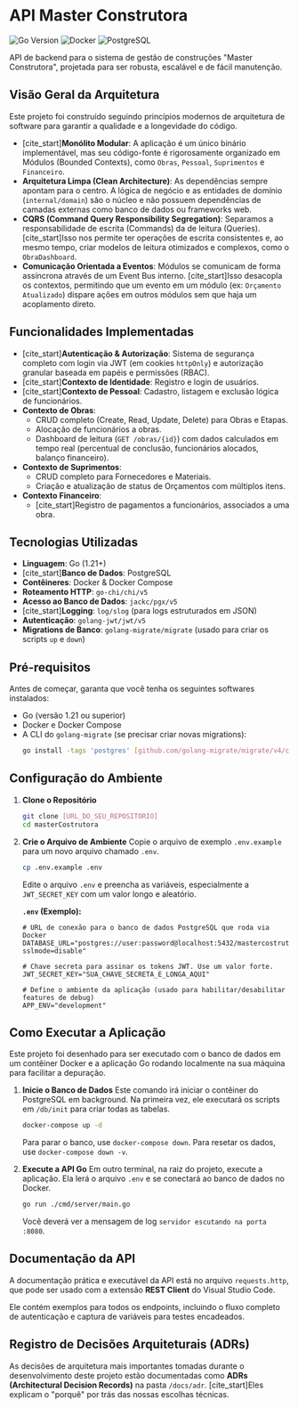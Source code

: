 # API Master Construtora

![Go Version](https://img.shields.io/badge/go-1.21%2B-blue.svg) ![Docker](https://img.shields.io/badge/docker-%230db7ed.svg?style=for-the-badge&logo=docker&logoColor=white) ![PostgreSQL](https://img.shields.io/badge/postgresql-%23316192.svg?style=for-the-badge&logo=postgresql&logoColor=white)

API de backend para o sistema de gestão de construções "Master Construtora", projetada para ser robusta, escalável e de fácil manutenção.

## Visão Geral da Arquitetura

Este projeto foi construído seguindo princípios modernos de arquitetura de software para garantir a qualidade e a longevidade do código.

* [cite_start]**Monólito Modular**: A aplicação é um único binário implementável, mas seu código-fonte é rigorosamente organizado em Módulos (Bounded Contexts), como `Obras`, `Pessoal`, `Suprimentos` e `Financeiro`. 
* **Arquitetura Limpa (Clean Architecture)**: As dependências sempre apontam para o centro. A lógica de negócio e as entidades de domínio (`internal/domain`) são o núcleo e não possuem dependências de camadas externas como banco de dados ou frameworks web.
* **CQRS (Command Query Responsibility Segregation)**: Separamos a responsabilidade de escrita (Commands) da de leitura (Queries). [cite_start]Isso nos permite ter operações de escrita consistentes e, ao mesmo tempo, criar modelos de leitura otimizados e complexos, como o `ObraDashboard`. 
* **Comunicação Orientada a Eventos**: Módulos se comunicam de forma assíncrona através de um Event Bus interno. [cite_start]Isso desacopla os contextos, permitindo que um evento em um módulo (ex: `Orçamento Atualizado`) dispare ações em outros módulos sem que haja um acoplamento direto. 

## Funcionalidades Implementadas

* [cite_start]**Autenticação & Autorização**: Sistema de segurança completo com login via JWT (em cookies `httpOnly`) e autorização granular baseada em papéis e permissões (RBAC). 
* [cite_start]**Contexto de Identidade**: Registro e login de usuários. 
* [cite_start]**Contexto de Pessoal**: Cadastro, listagem e exclusão lógica de funcionários. 
* **Contexto de Obras**:
    * CRUD completo (Create, Read, Update, Delete) para Obras e Etapas.
    * Alocação de funcionários a obras.
    * Dashboard de leitura (`GET /obras/{id}`) com dados calculados em tempo real (percentual de conclusão, funcionários alocados, balanço financeiro).
* **Contexto de Suprimentos**:
    * CRUD completo para Fornecedores e Materiais.
    * Criação e atualização de status de Orçamentos com múltiplos itens.
* **Contexto Financeiro**:
    * [cite_start]Registro de pagamentos a funcionários, associados a uma obra. 

## Tecnologias Utilizadas

* **Linguagem**: Go (1.21+)
* [cite_start]**Banco de Dados**: PostgreSQL 
* **Contêineres**: Docker & Docker Compose
* **Roteamento HTTP**: `go-chi/chi/v5`
* **Acesso ao Banco de Dados**: `jackc/pgx/v5`
* [cite_start]**Logging**: `log/slog` (para logs estruturados em JSON) 
* **Autenticação**: `golang-jwt/jwt/v5`
* **Migrations de Banco**: `golang-migrate/migrate` (usado para criar os scripts `up` e `down`)

## Pré-requisitos

Antes de começar, garanta que você tenha os seguintes softwares instalados:
* Go (versão 1.21 ou superior)
* Docker e Docker Compose
* A CLI do `golang-migrate` (se precisar criar novas migrations):
    ```sh
    go install -tags 'postgres' [github.com/golang-migrate/migrate/v4/cmd/migrate@latest](https://github.com/golang-migrate/migrate/v4/cmd/migrate@latest)
    ```

## Configuração do Ambiente

1.  **Clone o Repositório**
    ```sh
    git clone [URL_DO_SEU_REPOSITORIO]
    cd masterCostrutora
    ```

2.  **Crie o Arquivo de Ambiente**
    Copie o arquivo de exemplo `.env.example` para um novo arquivo chamado `.env`.
    ```sh
    cp .env.example .env
    ```
    Edite o arquivo `.env` e preencha as variáveis, especialmente a `JWT_SECRET_KEY` com um valor longo e aleatório.

    **`.env` (Exemplo):**
    ```env
    # URL de conexão para o banco de dados PostgreSQL que roda via Docker
    DATABASE_URL="postgres://user:password@localhost:5432/mastercostrutora_db?sslmode=disable"

    # Chave secreta para assinar os tokens JWT. Use um valor forte.
    JWT_SECRET_KEY="SUA_CHAVE_SECRETA_E_LONGA_AQUI"

    # Define o ambiente da aplicação (usado para habilitar/desabilitar features de debug)
    APP_ENV="development"
    ```

## Como Executar a Aplicação

Este projeto foi desenhado para ser executado com o banco de dados em um contêiner Docker e a aplicação Go rodando localmente na sua máquina para facilitar a depuração.

1.  **Inicie o Banco de Dados**
    Este comando irá iniciar o contêiner do PostgreSQL em background. Na primeira vez, ele executará os scripts em `/db/init` para criar todas as tabelas.
    ```sh
    docker-compose up -d
    ```
    Para parar o banco, use `docker-compose down`. Para resetar os dados, use `docker-compose down -v`.

2.  **Execute a API Go**
    Em outro terminal, na raiz do projeto, execute a aplicação. Ela lerá o arquivo `.env` e se conectará ao banco de dados no Docker.
    ```sh
    go run ./cmd/server/main.go
    ```
    Você deverá ver a mensagem de log `servidor escutando na porta :8080`.

## Documentação da API

A documentação prática e executável da API está no arquivo `requests.http`, que pode ser usado com a extensão **REST Client** do Visual Studio Code.

Ele contém exemplos para todos os endpoints, incluindo o fluxo completo de autenticação e captura de variáveis para testes encadeados.

## Registro de Decisões Arquiteturais (ADRs)

As decisões de arquitetura mais importantes tomadas durante o desenvolvimento deste projeto estão documentadas como **ADRs (Architectural Decision Records)** na pasta `/docs/adr`. [cite_start]Eles explicam o "porquê" por trás das nossas escolhas técnicas.